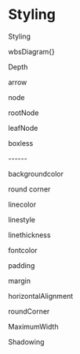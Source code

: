 # Styling

Styling

wbsDiagram{}

Depth

arrow

node

rootNode

leafNode

boxless

\------

backgroundcolor

round corner

linecolor

linestyle

linethickness

fontcolor

padding

margin

horizontalAlignment

roundCorner

MaximumWidth

Shadowing

